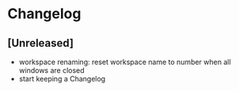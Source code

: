 # Changelog

## [Unreleased]
- workspace renaming: reset workspace name to number when all windows are closed
- start keeping a Changelog